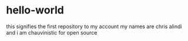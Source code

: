 # hello-world
this signifies the first repository to my account
my names are chris alindi and i am chauvinistic for open source
